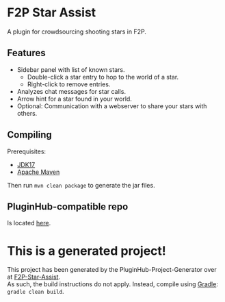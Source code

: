 # F2P Star Assist

A plugin for crowdsourcing shooting stars in F2P.

## Features

- Sidebar panel with list of known stars.
    - Double-click a star entry to hop to the world of a star.
    - Right-click to remove entries.
- Analyzes chat messages for star calls.
- Arrow hint for a star found in your world.
- Optional: Communication with a webserver to share your stars with others.

## Compiling

Prerequisites:
- [JDK17](https://jdk.java.net/17/)
- [Apache Maven](https://maven.apache.org/)

Then run `mvn clean package` to generate the jar files.

## PluginHub-compatible repo
Is located [here](https://github.com/Jannyboy11/F2P-Star-Assist-PluginHub).


# This is a generated project!
This project has been generated by the PluginHub-Project-Generator over at [F2P-Star-Assist](https://github.com/Jannyboy11/F2P-Star-Assist). \
As such, the build instructions do not apply. Instead, compile using [Gradle](https://gradle.org/): `gradle clean build`.
